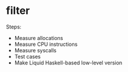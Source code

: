 # filter

Steps:

- Measure allocations
- Measure CPU instructions
- Measure syscalls
- Test cases
- Make Liquid Haskell-based low-level version
